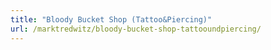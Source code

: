 ```yaml
---
title: "Bloody Bucket Shop (Tattoo&Piercing)"
url: /marktredwitz/bloody-bucket-shop-tattooundpiercing/
---
```

